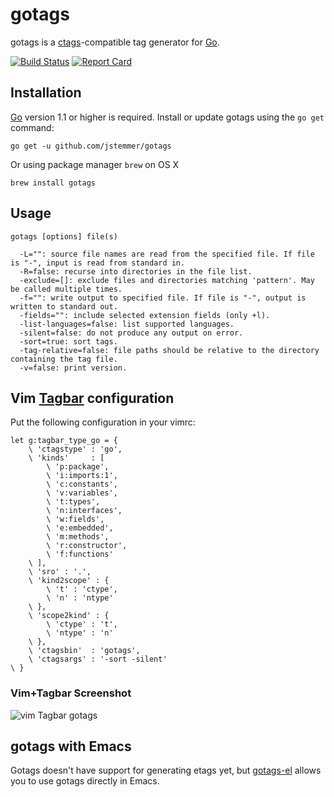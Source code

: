 # gotags

gotags is a [ctags][]-compatible tag generator for [Go][].

[![Build Status][travis-badge]][travis-link]
[![Report Card][report-badge]][report-link]

## Installation

[Go][] version 1.1 or higher is required. Install or update gotags using the
`go get` command:

	go get -u github.com/jstemmer/gotags

Or using package manager `brew` on OS X

	brew install gotags

## Usage

    gotags [options] file(s)

      -L="": source file names are read from the specified file. If file is "-", input is read from standard in.
      -R=false: recurse into directories in the file list.
      -exclude=[]: exclude files and directories matching 'pattern'. May be called multiple times.
      -f="": write output to specified file. If file is "-", output is written to standard out.
      -fields="": include selected extension fields (only +l).
      -list-languages=false: list supported languages.
      -silent=false: do not produce any output on error.
      -sort=true: sort tags.
      -tag-relative=false: file paths should be relative to the directory containing the tag file.
      -v=false: print version.


## Vim [Tagbar][] configuration

Put the following configuration in your vimrc:

	let g:tagbar_type_go = {
		\ 'ctagstype' : 'go',
		\ 'kinds'     : [
			\ 'p:package',
			\ 'i:imports:1',
			\ 'c:constants',
			\ 'v:variables',
			\ 't:types',
			\ 'n:interfaces',
			\ 'w:fields',
			\ 'e:embedded',
			\ 'm:methods',
			\ 'r:constructor',
			\ 'f:functions'
		\ ],
		\ 'sro' : '.',
		\ 'kind2scope' : {
			\ 't' : 'ctype',
			\ 'n' : 'ntype'
		\ },
		\ 'scope2kind' : {
			\ 'ctype' : 't',
			\ 'ntype' : 'n'
		\ },
		\ 'ctagsbin'  : 'gotags',
		\ 'ctagsargs' : '-sort -silent'
	\ }

### Vim+Tagbar Screenshot
![vim Tagbar gotags](https://stemmertech.com/images/gotags-1.0.0-screenshot.png)

## gotags with Emacs

Gotags doesn't have support for generating etags yet, but
[gotags-el](https://github.com/craig-ludington/gotags-el) allows you to use
gotags directly in Emacs.

[ctags]: http://ctags.sourceforge.net
[go]: https://golang.org
[tagbar]: https://majutsushi.github.com/tagbar/
[screenshot]: https://github.com/jstemmer/gotags/gotags-1.0.0-screenshot.png
[travis-badge]: https://travis-ci.org/jstemmer/gotags.svg?branch=master
[travis-link]: https://travis-ci.org/jstemmer/gotags
[report-badge]: https://goreportcard.com/badge/github.com/jstemmer/gotags
[report-link]: https://goreportcard.com/report/github.com/jstemmer/gotags
